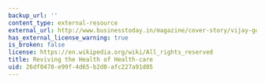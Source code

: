 ```yaml
---
backup_url: ''
content_type: external-resource
external_url: http://www.businesstoday.in/magazine/cover-story/vijay-govindarajan-on-healthacre-in-india/story/201864.html
has_external_license_warning: true
is_broken: false
license: https://en.wikipedia.org/wiki/All_rights_reserved
title: Reviving the Health of Health-care
uid: 26df0478-e99f-4d65-b2d0-afc227a91d05
---
```

